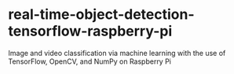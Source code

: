 # real-time-object-detection-tensorflow-raspberry-pi
Image and video classification via machine learning with the use of TensorFlow, OpenCV, and NumPy on Raspberry Pi
